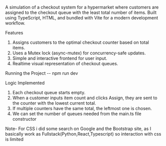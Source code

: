 A simulation of a checkout system for a hypermarket where customers are assigned to the checkout queue with the least total number of items. Built using TypeScript, HTML, and 
bundled with Vite for a modern development workflow.

Features
1) Assigns customers to the optimal checkout counter based on total items.
2) Uses a Mutex lock (async-mutex) for concurrency-safe updates.
3) Simple and interactive frontend for user input.
4) Realtime visual representation of checkout queues.

Running the Project -- npm run dev

Logic Implemented 
1) Each checkout queue starts empty.
2) When a customer inputs item count and clicks Assign, they are sent to the counter with the lowest current total.
3) If multiple counters have the same total, the leftmost one is chosen.
4) We can set the number of queues needed from the main.ts file constructor

Note- For CSS  i did some search on Google and the Bootstrap site, as I basically work as Fullstack(Python,React,Typescript) so interaction with css is limited   
